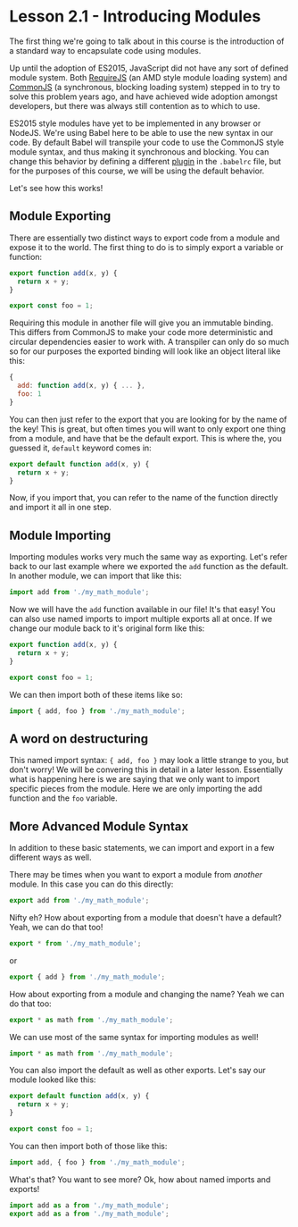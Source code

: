 # Lesson 2.1 - Introducing Modules

The first thing we're going to talk about in this course is the introduction of a standard way to encapsulate code using modules.

Up until the adoption of ES2015, JavaScript did not have any sort of defined module system. Both [RequireJS](http://requirejs.org/) (an AMD style module loading system) and [CommonJS](http://www.commonjs.org/) (a synchronous, blocking loading system) stepped in to try to solve this problem years ago, and have achieved wide adoption amongst developers, but there was always still contention as to which to use.

ES2015 style modules have yet to be implemented in any browser or NodeJS. We're using Babel here to be able to use the new syntax in our code. By default Babel will transpile your code to use the CommonJS style module syntax, and thus making it synchronous and blocking. You can change this behavior by defining a different [plugin](https://babeljs.io/docs/plugins/#modules) in the `.babelrc` file, but for the purposes of this course, we will be using the default behavior.

Let's see how this works!

## Module Exporting

There are essentially two distinct ways to export code from a module and expose it to the world. The first thing to do is to simply export a variable or function:

```js
export function add(x, y) {
  return x + y;
}

export const foo = 1;
```

Requiring this module in another file will give you an immutable binding. This differs from CommonJS to make your code more deterministic and circular dependencies easier to work with. A transpiler can only do so much so for our purposes the exported binding will look like an object literal like this:

```js
{
  add: function add(x, y) { ... },
  foo: 1
}
```

You can then just refer to the export that you are looking for by the name of the key! This is great, but often times you will want to only export one thing from a module, and have that be the default export. This is where the, you guessed it, `default` keyword comes in:

```js
export default function add(x, y) {
  return x + y;
}
```

Now, if you import that, you can refer to the name of the function directly and import it all in one step.

## Module Importing

Importing modules works very much the same way as exporting. Let's refer back to our last example where we exported the `add` function as the default. In another module, we can import that like this:

```js
import add from './my_math_module';
```

Now we will have the `add` function available in our file! It's that easy! You can also use named imports to import multiple exports all at once. If we change our module back to it's original form like this:

```js
export function add(x, y) {
  return x + y;
}

export const foo = 1;
```

We can then import both of these items like so:

```js
import { add, foo } from './my_math_module';
```

## A word on destructuring

This named import syntax: `{ add, foo }` may look a little strange to you, but don't worry! We will be convering this in detail in a later lesson. Essentially what is happening here is we are saying that we only want to import specific pieces from the module. Here we are only importing the add function and the `foo` variable.

## More Advanced Module Syntax

In addition to these basic statements, we can import and export in a few different ways as well.

There may be times when you want to export a module from *another* module. In this case you can do this directly:

```js
export add from './my_math_module';
```

Nifty eh? How about exporting from a module that doesn't have a default? Yeah, we can do that too!

```js
export * from './my_math_module';
```

or

```js
export { add } from './my_math_module';
```

How about exporting from a module and changing the name? Yeah we can do that too:

```js
export * as math from './my_math_module';
```

We can use most of the same syntax for importing modules as well!

```js
import * as math from './my_math_module';
```

You can also import the default as well as other exports. Let's say our module looked like this:

```js
export default function add(x, y) {
  return x + y;
}

export const foo = 1;
```

You can then import both of those like this:

```js
import add, { foo } from './my_math_module';
```

What's that? You want to see more? Ok, how about named imports and exports!

```js
import add as a from './my_math_module';
export add as a from './my_math_module';
```
